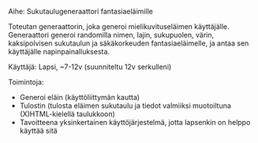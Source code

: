 Aihe: Sukutaulugeneraattori fantasiaeläimille

Toteutan generaattorin, joka generoi mielikuvituseläimen käyttäjälle. Generaattori generoi randomilla nimen, lajin, sukupuolen, värin, kaksipolvisen sukutaulun ja säkäkorkeuden fantasiaeläimelle, ja antaa sen käyttäjälle napinpainalluksesta. 

Käyttäjä: Lapsi, ~7-12v (suunniteltu 12v serkulleni)

Toimintoja:
- Generoi eläin (käyttöliittymän kautta)
- Tulostin (tulosta eläimen sukutaulu ja tiedot valmiiksi muotoiltuna (X)HTML-kielellä taulukkoon)
- Tavoitteena yksinkertainen käyttöjärjestelmä, jotta lapsenkin on helppo käyttää sitä